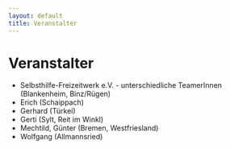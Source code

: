 ```yaml
---
layout: default
title: Veranstalter
---
```

# Veranstalter

- Selbsthilfe-Freizeitwerk e.V. - unterschiedliche TeamerInnen (Blankenheim,
  Binz/Rügen)
- Erich (Schaippach)
- Gerhard (Türkei)
- Gerti (Sylt, Reit im Winkl)
- Mechtild, Günter (Bremen, Westfriesland)
- Wolfgang (Allmannsried)
